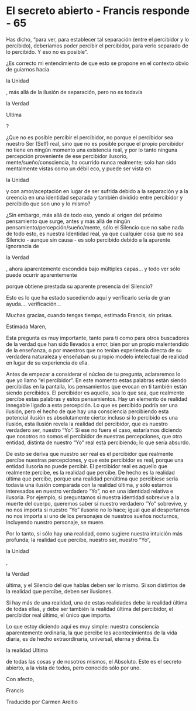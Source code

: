 # El secreto abierto - Francis responde - 65

Has dicho, “para ver, para establecer tal separación (entre el percibidor y lo percibido), deberíamos poder percibir el percibidor, para verlo separado de lo percibido. Y eso no es posible”.

¿Es correcto mi entendimiento de que esto se propone en el contexto obvio de guiarnos hacia 

la Unidad

, más allá de la ilusión de separación, pero no es todavía 

la Verdad

Ultima

?

¿Que no es posible percibir el percibidor, no porque el percibidor sea nuestro Ser (Self) real, sino que no es posible porque el propio percibidor no tiene en ningún momento una existencia real, y por lo tanto ninguna percepción proveniente de ese percibidor ilusorio, mente/sueño/consciencia, ha ocurrido nunca realmente; solo han sido mentalmente vistas como un débil eco, y puede ser vista en 

la Unidad

 y con amor/aceptación en lugar de ser sufrida debido a la separación y a la creencia en una identidad separada y también dividido entre percibidor y percibido que son uno y lo mismo?

¿Sin embargo, más allá de todo eso, yendo al origen del próximo pensamiento que surge, antes y más allá de ningún pensamiento/percepción/sueño/mente, sólo el Silencio que no sabe nada de todo esto, es nuestra Identidad real, ya que cualquier cosa que no sea Silencio - aunque sin causa - es solo percibido debido a la aparente ignorancia de 

la Verdad

, ahora aparentemente escondida bajo múltiples capas… y todo ver sólo puede ocurrir aparentemente

porque obtiene prestada su aparente presencia del Silencio? 

Esto es lo que ha estado sucediendo aquí y verificarlo sería de gran ayuda…. verificación…

Muchas gracias, cuando tengas tiempo, estimado Francis, sin prisas.

Estimada Maren,

Esta pregunta es muy importante, tanto para ti como para otros buscadores de la verdad que han sido llevados a error, bien por un propio malentendido de la enseñanza, o por maestros que no tenían experiencia directa de su verdadera naturaleza y enseñaban su propio modelo intelectual de realidad en lugar de su experiencia de ella.

Antes de empezar a considerar el núcleo de tu pregunta, aclararemos lo que yo llamo “el percibidor”. En este momento estas palabras están siendo percibidas en la pantalla, los pensamientos que evocan en ti también están siendo percibidos. El percibidor es aquello, sea lo que sea, que realmente percibe estas palabras y estos pensamientos. Hay un elemento de realidad innegable ligado a esta percepción. Lo que es percibido podría ser una ilusión, pero el hecho de que hay una consciencia percibiendo esta potencial ilusión es absolutamente cierto: incluso si lo percibido es una ilusión, esta ilusión revela la realidad del percibidor, que es nuestro verdadero ser, nuestro “Yo”. Si ese no fuera el caso, estaríamos diciendo que nosotros no somos el percibidor de nuestras percepciones, que otra entidad, distinta de nuestro “Yo” real está percibiendo; lo que sería absurdo.

De esto se deriva que nuestro ser real es el percibidor que realmente percibe nuestras percepciones, y que este percibidor es real, porque una entidad ilusoria no puede percibir. El percibidor real es aquello que realmente percibe, es la realidad que percibe. De hecho es la realidad última que percibe, porque una realidad penúltima que percibiese sería todavía una ilusión comparada con la realidad última, y sólo estamos interesados en nuestro verdadero “Yo”, no en una identidad relativa e ilusoria. Por ejemplo, si preguntamos si nuestra identidad sobrevive a la muerte del cuerpo, queremos saber si nuestro verdadero ”Yo” sobrevive, y no nos importa si nuestro “Yo” ilusorio no lo hace; igual que al despertarnos no nos importa si uno de los personajes de nuestros sueños nocturnos, incluyendo nuestro personaje, se muere.

Por lo tanto, si sólo hay una realidad, como sugiere nuestra intuición más profunda; la realidad que percibe, nuestro ser, nuestro “Yo”, 

la Unidad

, 

la Verdad

 última, y el Silencio del que hablas deben ser lo mismo. Si son distintos de la realidad que percibe, deben ser ilusiones.

Si hay más de una realidad, una de estas realidades debe la realidad última de todas ellas, y debe ser también la realidad última del percibidor, el percibidor real último, el único que importa.

Lo que estoy diciendo aquí es muy simple: nuestra consciencia aparentemente ordinaria, la que percibe los acontecimientos de la vida diaria, es de hecho extraordinaria, universal, eterna y divina. Es 

la realidad Ultima

 de todas las cosas y de nosotros mismos, el Absoluto. Este es el secreto abierto, a la vista de todos, pero conocido sólo por uno.

Con afecto,

Francis

Traducido por Carmen Areitio

